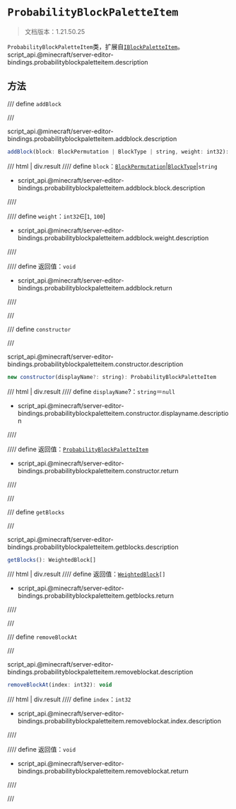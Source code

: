# `ProbabilityBlockPaletteItem`

> 文档版本：1.21.50.25

`ProbabilityBlockPaletteItem`类，扩展自[`IBlockPaletteItem`](./iblockpaletteitem.md)。script_api.@minecraft/server-editor-bindings.probabilityblockpaletteitem.description

## 方法

/// define
`addBlock`


///

script_api.@minecraft/server-editor-bindings.probabilityblockpaletteitem.addblock.description

```js
addBlock(block: BlockPermutation | BlockType | string, weight: int32): void
```

/// html | div.result
//// define
`block`：[`BlockPermutation`](../../server/beta/blockpermutation.md)|[`BlockType`](../../server/beta/blocktype.md)|`string`

- script_api.@minecraft/server-editor-bindings.probabilityblockpaletteitem.addblock.block.description


////

//// define
`weight`：`int32`∈[`1`, `100`]

- script_api.@minecraft/server-editor-bindings.probabilityblockpaletteitem.addblock.weight.description


////

//// define
返回值：`void`

- script_api.@minecraft/server-editor-bindings.probabilityblockpaletteitem.addblock.return


////

///


/// define
`constructor`


///

script_api.@minecraft/server-editor-bindings.probabilityblockpaletteitem.constructor.description

```js
new constructor(displayName?: string): ProbabilityBlockPaletteItem
```

/// html | div.result
//// define
`displayName`?：`string`＝`null`

- script_api.@minecraft/server-editor-bindings.probabilityblockpaletteitem.constructor.displayname.description


////

//// define
返回值：[`ProbabilityBlockPaletteItem`](./probabilityblockpaletteitem.md)

- script_api.@minecraft/server-editor-bindings.probabilityblockpaletteitem.constructor.return


////

///


/// define
`getBlocks`


///

script_api.@minecraft/server-editor-bindings.probabilityblockpaletteitem.getblocks.description

```js
getBlocks(): WeightedBlock[]
```

/// html | div.result
//// define
返回值：<code><a href="../weightedblock/">WeightedBlock</a>[]</code>

- script_api.@minecraft/server-editor-bindings.probabilityblockpaletteitem.getblocks.return


////

///


/// define
`removeBlockAt`


///

script_api.@minecraft/server-editor-bindings.probabilityblockpaletteitem.removeblockat.description

```js
removeBlockAt(index: int32): void
```

/// html | div.result
//// define
`index`：`int32`

- script_api.@minecraft/server-editor-bindings.probabilityblockpaletteitem.removeblockat.index.description


////

//// define
返回值：`void`

- script_api.@minecraft/server-editor-bindings.probabilityblockpaletteitem.removeblockat.return


////

///


